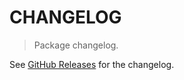 # CHANGELOG

> Package changelog.

See [GitHub Releases](https://github.com/stdlib-js/string-base-format-tokenize/releases) for the changelog.